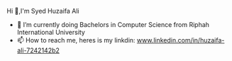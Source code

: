 Hi 👋,I'm Syed Huzaifa Ali

- 🌱 I’m currently doing Bachelors in Computer Science from Riphah International University
- 📫 How to reach me, heres is my linkdin: www.linkedin.com/in/huzaifa-ali-7242142b2
